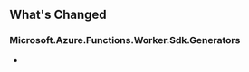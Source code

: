 ## What's Changed

<!-- Please add your release notes in the following format:
- My change description (#PR/#issue)
-->

### Microsoft.Azure.Functions.Worker.Sdk.Generators <version>

- <event>
